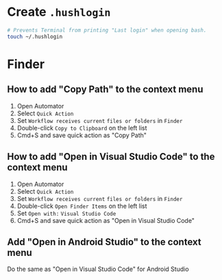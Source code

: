# Create `.hushlogin`
```bash
# Prevents Terminal from printing "Last login" when opening bash.
touch ~/.hushlogin
```

# Finder
## How to add "Copy Path" to the context menu
1. Open Automator
2. Select `Quick Action`
3. Set `Workflow receives current` `files or folders` in `Finder`
4. Double-click `Copy to Clipboard` on the left list
5. Cmd+S and save quick action as "Copy Path"

## How to add "Open in Visual Studio Code" to the context menu
1. Open Automator
2. Select `Quick Action`
3. Set `Workflow receives current` `files or folders` in `Finder`
4. Double-click `Open Finder Items` on the left list
5. Set `Open with:` `Visual Studio Code`
6. Cmd+S and save quick action as "Open in Visual Studio Code"

## Add "Open in Android Studio" to the context menu
Do the same as "Open in Visual Studio Code" for Android Studio
